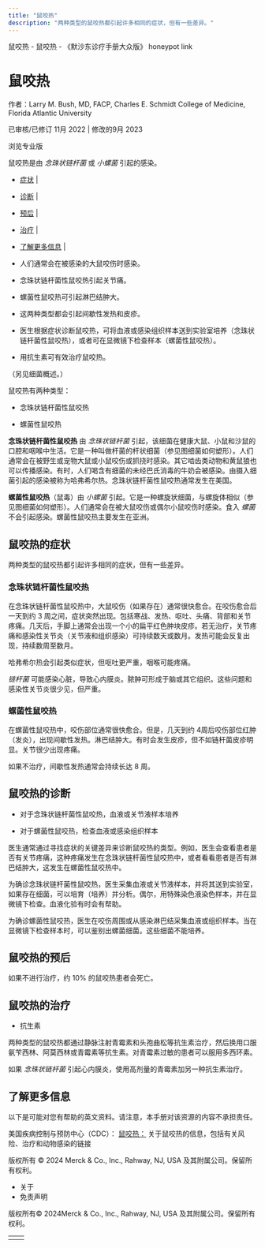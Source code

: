 ```yaml
---
title: "鼠咬热"
description: "两种类型的鼠咬热都引起许多相同的症状，但有一些差异。"
---
```


﻿鼠咬热 \- 鼠咬热 \- 《默沙东诊疗手册大众版》 honeypot link

# 鼠咬热

作者：Larry M. Bush, MD, FACP, Charles E. Schmidt College of Medicine, Florida Atlantic
University

已审核/已修订 11月 2022 \| 修改的9月 2023

浏览专业版

鼠咬热是由 _念珠状链杆菌_ 或 _小螺菌_ 引起的感染。

- [症状](#症状_v38916464_zh) \|
- [诊断](#诊断_v38916478_zh) \|
- [预后](#预后_v44229114_zh) \|
- [治疗](#治疗_v38916487_zh) \|
- [了解更多信息](#了解更多信息_v44229119_zh) \|

- 人们通常会在被感染的大鼠咬伤时感染。

- 念珠状链杆菌性鼠咬热引起关节痛。

- 螺菌性鼠咬热可引起淋巴结肿大。

- 这两种类型都会引起间歇性发热和皮疹。

- 医生根据症状诊断鼠咬热，可将血液或感染组织样本送到实验室培养（念珠状链杆菌性鼠咬热），或者可在显微镜下检查样本（螺菌性鼠咬热）。

- 用抗生素可有效治疗鼠咬热。


（另见细菌概述。）

鼠咬热有两种类型：

- 念珠状链杆菌性鼠咬热

- 螺菌性鼠咬热


**念珠状链杆菌性鼠咬热** 由 _念珠状链杆菌_ 引起，该细菌在健康大鼠、小鼠和沙鼠的口腔和咽喉中生活。它是一种叫做杆菌的杆状细菌（参见图细菌如何塑形）。人们通常会在被野生或宠物大鼠或小鼠咬伤或抓挠时感染。其它啮齿类动物和黄鼠狼也可以传播感染。有时，人们喝含有细菌的未经巴氏消毒的牛奶会被感染。由摄入细菌引起的感染被称为哈弗希尔热。念珠状链杆菌性鼠咬热通常发生在美国。

**螺菌性鼠咬热**（鼠毒）由 _小螺菌_ 引起。它是一种螺旋状细菌，与螺旋体相似（参见图细菌如何塑形）。人们通常会在被大鼠咬伤或偶尔小鼠咬伤时感染。食入 _螺菌_ 不会引起感染。螺菌性鼠咬热主要发生在亚洲。

## 鼠咬热的症状

两种类型的鼠咬热都引起许多相同的症状，但有一些差异。

### 念珠状链杆菌性鼠咬热

在念珠状链杆菌性鼠咬热中，大鼠咬伤（如果存在）通常很快愈合。在咬伤愈合后一天到约 3 周之间，症状突然出现。包括寒战、发热、呕吐、头痛、背部和关节疼痛。几天后，手脚上通常会出现一个小的扁平红色肿块皮疹。若无治疗，关节疼痛和感染性关节炎（关节液和组织感染）可持续数天或数月。发热可能会反复出现，持续数周至数月。

哈弗希尔热会引起类似症状，但呕吐更严重，咽喉可能疼痛。

_链杆菌_ 可能感染心脏，导致心内膜炎。脓肿可形成于脑或其它组织。这些问题和感染性关节炎很少见，但严重。

### 螺菌性鼠咬热

在螺菌性鼠咬热中，咬伤部位通常很快愈合。但是，几天到约 4周后咬伤部位红肿（发炎），出现间歇性发热。淋巴结肿大。有时会发生皮疹，但不如链杆菌皮疹明显。关节很少出现疼痛。

如果不治疗，间歇性发热通常会持续长达 8 周。

## 鼠咬热的诊断

- 对于念珠状链杆菌性鼠咬热，血液或关节液样本培养

- 对于螺菌性鼠咬热，检查血液或感染组织样本


医生通常通过寻找症状的关键差异来诊断鼠咬热的类型。例如，医生会查看患者是否有关节疼痛，这种疼痛发生在念珠状链杆菌性鼠咬热中，或者看看患者是否有淋巴结肿大，这发生在螺菌性鼠咬热中。

为确诊念珠状链杆菌性鼠咬热，医生采集血液或关节液样本，并将其送到实验室，如果存在细菌，可以培育（培养）并分析。偶尔，用特殊染色液染色样本，并在显微镜下检查。血液化验有时会有帮助。

为确诊螺菌性鼠咬热，医生在咬伤周围或从感染淋巴结采集血液或组织样本。当在显微镜下检查样本时，可以鉴别出螺菌细菌。这些细菌不能培养。

## 鼠咬热的预后

如果不进行治疗，约 10% 的鼠咬热患者会死亡。

## 鼠咬热的治疗

- 抗生素


两种类型的鼠咬热都通过静脉注射青霉素和头孢曲松等抗生素治疗，然后换用口服氨苄西林、阿莫西林或青霉素等抗生素。对青霉素过敏的患者可以服用多西环素。

如果 _念珠状链杆菌_ 引起心内膜炎，使用高剂量的青霉素加另一种抗生素治疗。

## 了解更多信息

以下是可能对您有帮助的英文资料。请注意，本手册对该资源的内容不承担责任。

美国疾病控制与预防中心（CDC）： [鼠咬热：](https://www.cdc.gov/rat-bite-fever/) 关于鼠咬热的信息，包括有关风险、治疗和动物感染的链接



版权所有 © 2024
Merck & Co., Inc., Rahway, NJ, USA 及其附属公司。保留所有权利。

- 关于
- 免责声明

版权所有© 2024Merck & Co., Inc., Rahway, NJ, USA 及其附属公司。保留所有权利。

|     |     |
| --- | --- |
|  |  |